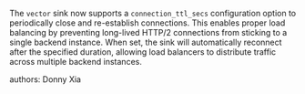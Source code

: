 The `vector` sink now supports a `connection_ttl_secs` configuration option to periodically close and re-establish connections. This enables proper load balancing by preventing long-lived HTTP/2 connections from sticking to a single backend instance. When set, the sink will automatically reconnect after the specified duration, allowing load balancers to distribute traffic across multiple backend instances.

authors: Donny Xia